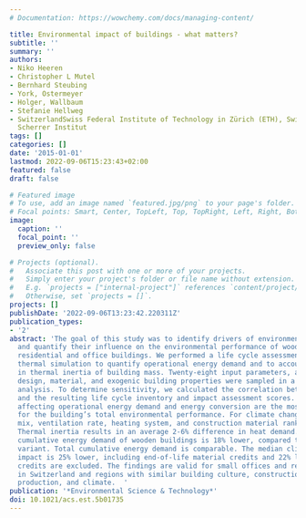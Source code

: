 ```yaml
---
# Documentation: https://wowchemy.com/docs/managing-content/

title: Environmental impact of buildings - what matters?
subtitle: ''
summary: ''
authors:
- Niko Heeren
- Christopher L Mutel
- Bernhard Steubing
- York, Ostermeyer
- Holger, Wallbaum
- Stefanie Hellweg
- SwitzerlandSwiss Federal Institute of Technology in Zürich (ETH), Switzerland Paul
  Scherrer Institut
tags: []
categories: []
date: '2015-01-01'
lastmod: 2022-09-06T15:23:43+02:00
featured: false
draft: false

# Featured image
# To use, add an image named `featured.jpg/png` to your page's folder.
# Focal points: Smart, Center, TopLeft, Top, TopRight, Left, Right, BottomLeft, Bottom, BottomRight.
image:
  caption: ''
  focal_point: ''
  preview_only: false

# Projects (optional).
#   Associate this post with one or more of your projects.
#   Simply enter your project's folder or file name without extension.
#   E.g. `projects = ["internal-project"]` references `content/project/deep-learning/index.md`.
#   Otherwise, set `projects = []`.
projects: []
publishDate: '2022-09-06T13:23:42.220311Z'
publication_types:
- '2'
abstract: 'The goal of this study was to identify drivers of environmental impact
  and quantify their influence on the environmental performance of wooden and massive
  residential and office buildings. We performed a life cycle assessment and used
  thermal simulation to quantify operational energy demand and to account for differences
  in thermal inertia of building mass. Twenty-eight input parameters, affecting operation,
  design, material, and exogenic building properties were sampled in a Monte Carlo
  analysis. To determine sensitivity, we calculated the correlation between each parameter
  and the resulting life cycle inventory and impact assessment scores. Parameters
  affecting operational energy demand and energy conversion are the most influential
  for the building’s total environmental performance. For climate change, electricity
  mix, ventilation rate, heating system, and construction material rank the highest.
  Thermal inertia results in an average 2-6% difference in heat demand. Non-renewable
  cumulative energy demand of wooden buildings is 18% lower, compared to a massive
  variant. Total cumulative energy demand is comparable. The median climate change
  impact is 25% lower, including end-of-life material credits and 22% lower, when
  credits are excluded. The findings are valid for small offices and residential buildings
  in Switzerland and regions with similar building culture, construction material
  production, and climate.  '
publication: '*Environmental Science & Technology*'
doi: 10.1021/acs.est.5b01735
---
```

